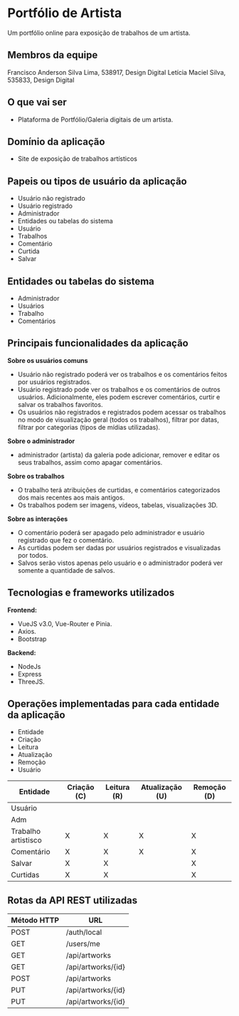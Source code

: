 # Portfólio de Artista
Um portfólio online para exposição de trabalhos de um artista.

## Membros da equipe
Francisco Anderson Silva Lima, 538917, Design Digital
Letícia Maciel Silva, 535833, Design Digital

## O que vai ser
- Plataforma de Portfólio/Galeria digitais de um artista.

## Domínio da aplicação
- Site de exposição de trabalhos artísticos

## Papeis ou tipos de usuário da aplicação

- Usuário não registrado
- Usuário registrado
- Administrador
- Entidades ou tabelas do sistema
- Usuário
- Trabalhos
- Comentário
- Curtida
- Salvar

## Entidades ou tabelas do sistema
- Administrador
- Usuários
- Trabalho
- Comentários

## Principais funcionalidades da aplicação
**Sobre os usuários comuns**
- Usuário não registrado poderá ver os trabalhos e os comentários feitos por usuários registrados.
- Usuário registrado pode ver os trabalhos e os comentários de outros usuários. Adicionalmente, eles podem escrever comentários, curtir e salvar os trabalhos favoritos.
- Os usuários não registrados e registrados podem acessar os trabalhos no modo de visualização geral (todos os trabalhos), filtrar por datas, filtrar por categorias (tipos de mídias utilizadas).


**Sobre o administrador**
-  administrador (artista) da galeria pode adicionar, remover e editar os seus trabalhos, assim como apagar comentários.

**Sobre os trabalhos**
- O trabalho terá atribuições de curtidas,  e comentários categorizados dos mais recentes aos mais antigos.
- Os trabalhos podem ser imagens, vídeos, tabelas, visualizações 3D.


**Sobre as interações**
- O comentário poderá ser apagado pelo administrador e usuário registrado que fez o comentário.
- As curtidas podem ser dadas por usuários registrados e visualizadas por todos.
- Salvos serão vistos apenas pelo usuário e o administrador poderá ver somente a quantidade de salvos.

## Tecnologias e frameworks utilizados
**Frontend:**
- VueJS v3.0, Vue-Router e Pinia.
- Axios.
- Bootstrap

**Backend:**
- NodeJs
- Express
- ThreeJS.

## Operações implementadas para cada entidade da aplicação

- Entidade  
- Criação
- Leitura
- Atualização
- Remoção
- Usuário

| Entidade | Criação (C) | Leitura (R) | Atualização (U) | Remoção (D) |
| ------------- | ------------- | ------------- | ------------- | ------------- |
| Usuário  |  |  |  |  |
| Adm |  |  |  |  |
| Trabalho artistisco | X  | X  | X  | X  |
| Comentário | X  | X  | X  | X  |
| Salvar | X  | X  |   | X  |
| Curtidas | X  | X  |   | X  |



## Rotas da API REST utilizadas
|Método HTTP | URL |
| ------------- | ------------- |
| POST  | /auth/local |
| GET | /users/me |
| GET | /api/artworks |
| GET | /api/artworks/{id} |
| POST | /api/artworks |
| PUT | /api/artworks/{id} |
| PUT | /api/artworks/{id} |


